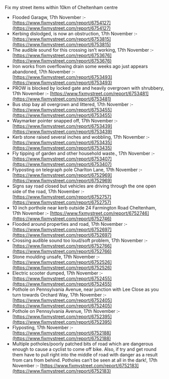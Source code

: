 Fix my street items within 10km of Cheltenham centre

<!-- fix_marker starts -->

- Flooded Garagw, 17th November :- [https://www.fixmystreet.com/report/6754127](https://www.fixmystreet.com/report/6754127)
- Kerbing dislodged, is now an obstruction, 17th November :- [https://www.fixmystreet.com/report/6753815](https://www.fixmystreet.com/report/6753815)
- The audible sound for this crossing isn’t working, 17th November :- [https://www.fixmystreet.com/report/6753676](https://www.fixmystreet.com/report/6753676)
- Iron works from overflowing drain some weeks ago just appears abandoned, 17th November :- [https://www.fixmystreet.com/report/6753493](https://www.fixmystreet.com/report/6753493)
- PROW is blocked by locked gate and heavily overgrown with shrubbery, 17th November :- [https://www.fixmystreet.com/report/6753481](https://www.fixmystreet.com/report/6753481)
- Bus stop bay all overgrown and littered, 17th November :- [https://www.fixmystreet.com/report/6753455](https://www.fixmystreet.com/report/6753455)
- Waymarker pointer snapped off, 17th November :- [https://www.fixmystreet.com/report/6753439](https://www.fixmystreet.com/report/6753439)
- Kerb stone raised several inches and wobbling, 17th November :- [https://www.fixmystreet.com/report/6753435](https://www.fixmystreet.com/report/6753435)
- Fly tipping of garden and other household waste., 17th November :- [https://www.fixmystreet.com/report/6753407](https://www.fixmystreet.com/report/6753407)
- Flyposting on telegraph pole Charlton Lane, 17th November :- [https://www.fixmystreet.com/report/6752969](https://www.fixmystreet.com/report/6752969)
- Signs say road closed but vehicles are driving through the one open side of the road, 17th November :- [https://www.fixmystreet.com/report/6752757](https://www.fixmystreet.com/report/6752757)
- 10 inch porthole near kerb outside 24 Farmington Road Cheltenham, 17th November :- [https://www.fixmystreet.com/report/6752746](https://www.fixmystreet.com/report/6752746)
- Flooded around properties and road, 17th November :- [https://www.fixmystreet.com/report/6752697](https://www.fixmystreet.com/report/6752697)
- Crossing audible sound too loud/soft problem, 17th November :- [https://www.fixmystreet.com/report/6752766](https://www.fixmystreet.com/report/6752766)
- Stone moulding unsafe, 17th November :- [https://www.fixmystreet.com/report/6752526](https://www.fixmystreet.com/report/6752526)
- Electric scooter dumped, 17th November :- [https://www.fixmystreet.com/report/6752455](https://www.fixmystreet.com/report/6752455)
- Pothole on Pennsylvania Avenue, near junction with Lee Close as you turn towards Orchard Way, 17th November :- [https://www.fixmystreet.com/report/6752405](https://www.fixmystreet.com/report/6752405)
- Pothole on Pennsylvania Avenue, 17th November :- [https://www.fixmystreet.com/report/6752395](https://www.fixmystreet.com/report/6752395)
- Flyposting, 17th November :- [https://www.fixmystreet.com/report/6752188](https://www.fixmystreet.com/report/6752188)
- Multiple potholes/poorly patched bits of road which are dangerous enough to cause a cyclist to come off bike. Also, if try and get round them have to pull right into the middle of road with danger as a result from cars from behind. Potholes can't be seen at all in the dark!, 17th November :- [https://www.fixmystreet.com/report/6752183](https://www.fixmystreet.com/report/6752183)

<!-- fix_marker ends -->